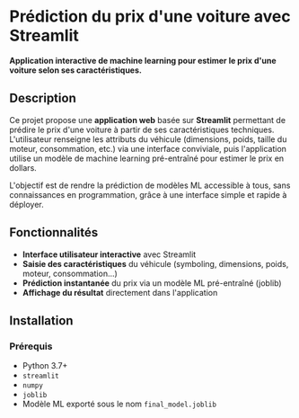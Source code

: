 # Prédiction du prix d'une voiture avec Streamlit

**Application interactive de machine learning pour estimer le prix d'une voiture selon ses caractéristiques.**

## Description

Ce projet propose une **application web** basée sur **Streamlit** permettant de prédire le prix d'une voiture à partir de ses caractéristiques techniques. L'utilisateur renseigne les attributs du véhicule (dimensions, poids, taille du moteur, consommation, etc.) via une interface conviviale, puis l'application utilise un modèle de machine learning pré-entraîné pour estimer le prix en dollars.

L'objectif est de rendre la prédiction de modèles ML accessible à tous, sans connaissances en programmation, grâce à une interface simple et rapide à déployer.

## Fonctionnalités

- **Interface utilisateur interactive** avec Streamlit
- **Saisie des caractéristiques** du véhicule (symboling, dimensions, poids, moteur, consommation...)
- **Prédiction instantanée** du prix via un modèle ML pré-entraîné (joblib)
- **Affichage du résultat** directement dans l'application

## Installation

### Prérequis

- Python 3.7+
- `streamlit`
- `numpy`
- `joblib`
- Modèle ML exporté sous le nom `final_model.joblib`




